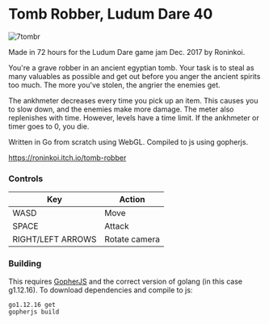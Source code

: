 # Tomb Robber, Ludum Dare 40

![7tombr](https://user-images.githubusercontent.com/12766039/113908375-250c5b00-97df-11eb-96b6-db65025505c9.png)

Made in 72 hours for the Ludum Dare game jam Dec. 2017 by Roninkoi.

You're a grave robber in an ancient egyptian tomb. Your task is to steal as many valuables as possible and get out before you anger the ancient spirits too much. The more you've stolen, the angrier the enemies get. 

The ankhmeter decreases every time you pick up an item. This causes you to slow down, and the enemies make more damage. The meter also replenishes with time. However, levels have a time limit. If the ankhmeter or timer goes to 0, you die.

Written in Go from scratch using WebGL. Compiled to js using gopherjs.

https://roninkoi.itch.io/tomb-robber

### Controls

| Key | Action |
| --- | ------ |
| WASD | Move |
| SPACE | Attack |
| RIGHT/LEFT ARROWS | Rotate camera |

### Building

This requires [GopherJS](https://github.com/gopherjs/gopherjs) and the correct version of golang (in this case g1.12.16). To download dependencies and compile to js:
```
go1.12.16 get
gopherjs build
```

